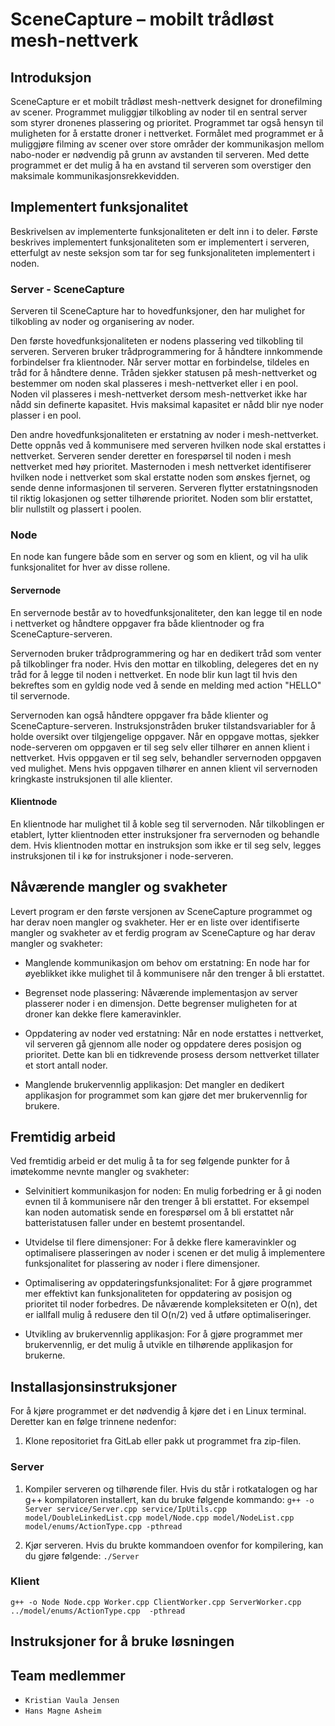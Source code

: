 # SceneCapture – mobilt trådløst mesh-nettverk

## Introduksjon

SceneCapture er et mobilt trådløst mesh-nettverk designet for dronefilming av scener. Programmet muliggjør tilkobling av noder til en sentral server som styrer dronenes plassering og prioritet. Programmet tar også hensyn til muligheten for å erstatte droner i nettverket. Formålet med programmet er å muliggjøre filming av scener over store områder der kommunikasjon mellom nabo-noder er nødvendig på grunn av avstanden til serveren. Med dette programmet er det mulig å ha en avstand til serveren som overstiger den maksimale kommunikasjonsrekkevidden. 

## Implementert funksjonalitet

Beskrivelsen av implementerte funksjonaliteten er delt inn i to deler. Første beskrives implementert funksjonaliteten som er implementert i serveren, etterfulgt av neste seksjon som tar for seg funksjonaliteten implementert i noden. 

### Server - SceneCapture

Serveren til SceneCapture har to hovedfunksjoner, den har mulighet for tilkobling av noder og organisering av noder.

Den første hovedfunksjonaliteten er nodens plassering ved tilkobling til serveren. Serveren bruker trådprogrammering for å håndtere innkommende forbindelser fra klientnoder. Når server mottar en forbindelse, tildeles en tråd for å håndtere denne. Tråden sjekker statusen på mesh-nettverket og bestemmer om noden skal plasseres i mesh-nettverket eller i en pool. Noden vil plasseres i mesh-nettverket dersom mesh-nettverket ikke har nådd sin definerte kapasitet. Hvis maksimal kapasitet er nådd blir nye noder plasser i en pool.  

Den andre hovedfunksjonaliteten er erstatning av noder i mesh-nettverket. Dette oppnås ved å kommunisere med serveren hvilken node skal erstattes i nettverket. Serveren sender deretter en forespørsel til noden i mesh nettverket med høy prioritet. Masternoden i mesh nettverket identifiserer hvilken node i nettverket som skal erstatte noden som ønskes fjernet, og sende denne informasjonen til serveren. Serveren flytter erstatningsnoden til riktig lokasjonen og setter tilhørende prioritet. Noden som blir erstattet, blir nullstilt og plassert i poolen. 

### Node

En node kan fungere både som en server og som en klient, og vil ha ulik funksjonalitet for hver av disse rollene.  

#### Servernode

En servernode består av to hovedfunksjonaliteter, den kan legge til en node i nettverket og håndtere oppgaver fra både klientnoder og fra SceneCapture-serveren. 

Servernoden bruker trådprogrammering og har en dedikert tråd som venter på tilkoblinger fra noder. Hvis den mottar en tilkobling, delegeres det en ny tråd for å legge til noden i nettverket. En node blir kun lagt til hvis den bekreftes som en gyldig node ved å sende en melding med action "HELLO" til servernode. 

Servernoden kan også håndtere oppgaver fra både klienter og SceneCapture-serveren. Instruksjonstråden bruker tilstandsvariabler for å holde oversikt over tilgjengelige oppgaver. Når en oppgave mottas, sjekker node-serveren om oppgaven er til seg selv eller tilhører en annen klient i nettverket. Hvis oppgaven er til seg selv, behandler servernoden oppgaven ved mulighet. Mens hvis oppgaven tilhører en annen klient vil servernoden kringkaste instruksjonen til alle klienter. 

#### Klientnode

En klientnode har mulighet til å koble seg til servernoden. Når tilkoblingen er etablert, lytter klientnoden etter instruksjoner fra servernoden og behandle dem. Hvis klientnoden mottar en instruksjon som ikke er til seg selv, legges instruksjonen til i kø for instruksjoner i node-serveren. 

## Nåværende mangler og svakheter

Levert program er den første versjonen av SceneCapture programmet og har derav noen mangler og svakheter. Her er en liste over identifiserte mangler og svakheter av et ferdig program av SceneCapture og har derav mangler og svakheter:

- Manglende kommunikasjon om behov om erstatning: En node har for øyeblikket ikke mulighet til å kommunisere når den trenger å bli erstattet. 

- Begrenset node plassering: Nåværende implementasjon av server plasserer noder i en dimensjon. Dette begrenser muligheten for at droner kan dekke flere kameravinkler. 

- Oppdatering av noder ved erstatning: Når en node erstattes i nettverket, vil serveren gå gjennom alle noder og oppdatere deres posisjon og prioritet. Dette kan bli en tidkrevende prosess dersom nettverket tillater et stort antall noder. 

- Manglende brukervennlig applikasjon: Det mangler en dedikert applikasjon for programmet som kan gjøre det mer brukervennlig for brukere. 

## Fremtidig arbeid

Ved fremtidig arbeid er det mulig å ta for seg følgende punkter for å imøtekomme nevnte mangler og svakheter:

- Selvinitiert kommunikasjon for noden: En mulig forbedring er å gi noden evnen til å kommunisere når den trenger å bli erstattet. For eksempel kan noden automatisk sende en forespørsel om å bli erstattet når batteristatusen faller under en bestemt prosentandel.  

- Utvidelse til flere dimensjoner: For å dekke flere kameravinkler og optimalisere plasseringen av noder i scenen er det mulig å implementere funksjonalitet for plassering av noder i flere dimensjoner. 

- Optimalisering av oppdateringsfunksjonalitet: For å gjøre programmet mer effektivt kan funksjonaliteten for oppdatering av posisjon og prioritet til noder forbedres. De nåværende kompleksiteten er O(n), det er iallfall mulig å redusere den til O(n/2) ved å utføre optimaliseringer.

- Utvikling av brukervennlig applikasjon: For å gjøre programmet mer brukervennlig, er det mulig å utvikle en tilhørende applikasjon for brukerne. 

## Installasjonsinstruksjoner

For å kjøre programmet er det nødvendig å kjøre det i en Linux terminal. Deretter kan en følge trinnene nedenfor:

1. Klone repositoriet fra GitLab eller pakk ut programmet fra zip-filen.

### Server

1. Kompiler serveren og tilhørende filer. Hvis du står i rotkatalogen og har g++ kompilatoren installert, kan du bruke følgende kommando: `g++ -o Server service/Server.cpp service/IpUtils.cpp model/DoubleLinkedList.cpp model/Node.cpp model/NodeList.cpp model/enums/ActionType.cpp -pthread`

2.	Kjør serveren. Hvis du brukte kommandoen ovenfor for kompilering, kan du gjøre følgende: `./Server`

### Klient
`g++ -o Node Node.cpp Worker.cpp ClientWorker.cpp ServerWorker.cpp ../model/enums/ActionType.cpp  -pthread`

## Instruksjoner for å bruke løsningen

## Team medlemmer
- `Kristian Vaula Jensen`
- `Hans Magne Asheim`
